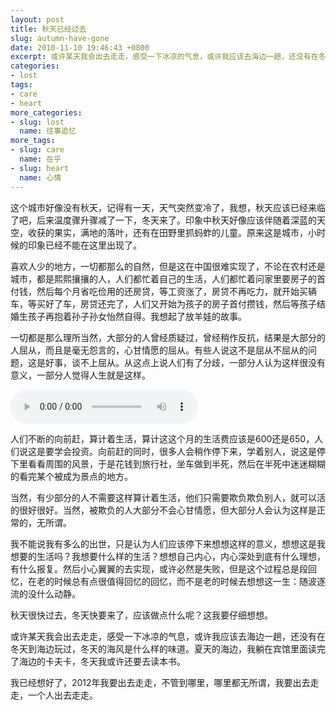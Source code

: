 ```yaml
---
layout: post
title: 秋天已经过去
slug: autumn-have-gone
date: 2010-11-10 19:46:43 +0800
excerpt: 或许某天我会出去走走，感受一下冰凉的气息，或许我应该去海边一趟，还没有在冬天到海边玩过，冬天的海风是什么样的味道。夏天的海边，我躺在宾馆里面读完了海边的卡夫卡，冬天我或许还要去读本书。我已经想好了，2012年我要出去走走，不管到哪里，哪里都无所谓，我要出去走走，一个人出去走走。
categories:
- lost
tags:
- care
- heart
more_categories:
- slug: lost
  name: 往事追忆
more_tags:
- slug: care
  name: 在乎
- slug: heart
  name: 心情
---
```


这个城市好像没有秋天，记得有一天，天气突然变冷了，我想，秋天应该已经来临了吧，后来温度骤升骤减了一下，冬天来了。印象中秋天好像应该伴随着深蓝的天空，收获的果实，满地的落叶，还有在田野里抓蚂蚱的儿童。原来这是城市，小时候的印象已经不能在这里出现了。

喜欢人少的地方，一切都那么的自然，但是这在中国很难实现了，不论在农村还是城市，都是熙熙攘攘的人，人们都忙着自己的生活，人们都忙着问家里要房子的首付钱，然后每个月省吃俭用的还房贷，等工资涨了，房贷不再吃力，就开始买辆车，等买好了车，房贷还完了，人们又开始为孩子的房子首付攒钱，然后等孩子结婚生孩子再抱着孙子孙女怡然自得。我想起了放羊娃的故事。


一切都是那么理所当然，大部分的人曾经质疑过，曾经稍作反抗，结果是大部分的人屈从，而且是毫无怨言的，心甘情愿的屈从。有些人说这不是屈从不屈从的问题，这是好事，谈不上屈从。从这点上说人们有了分歧，一部分人认为这样很没有意义，一部分人觉得人生就是这样。

<audio controls="controls">
	<source src="{{ site.path.uploads }}2010/11/10/autumn-have-gone/tears.mp3" type="audio/mpeg" />
	Your browser does not support the audio element.
</audio>

人们不断的向前赶，算计着生活，算计这这个月的生活费应该是600还是650，人们说这是要学会投资。向前赶的同时，很多人会稍作停下来，学着别人，说这是停下里看看周围的风景，于是花钱到旅行社，坐车做到半死，然后在半死中迷迷糊糊的看完某个被成为景点的地方。

当然，有少部分的人不需要这样算计着生活，他们只需要欺负欺负别人，就可以活的很好很好。当然，被欺负的人大部分不会心甘情愿，但大部分人会认为这样是正常的，无所谓。

我不能说我有多么的出世，只是认为人们应该停下来想想这样的意义，想想这是我想要的生活吗？我想要什么样的生活？想想自己内心，内心深处到底有什么理想，有什么报复。然后小心翼翼的去实现，或许必然是失败，但是这个过程总是段回忆，在老的时候总有点很值得回忆的回忆，而不是老的时候去想想这一生：随波逐流的没什么动静。

秋天很快过去，冬天快要来了，应该做点什么呢？这我要仔细想想。

或许某天我会出去走走，感受一下冰凉的气息，或许我应该去海边一趟，还没有在冬天到海边玩过，冬天的海风是什么样的味道。夏天的海边，我躺在宾馆里面读完了海边的卡夫卡，冬天我或许还要去读本书。

我已经想好了，2012年我要出去走走，不管到哪里，哪里都无所谓，我要出去走走，一个人出去走走。
